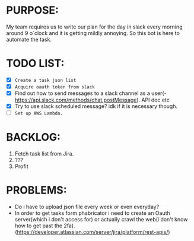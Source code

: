 # PURPOSE:
My team requires us to write our plan for the day in slack  every morning around 9 o`clock and it is getting mildly annoying. So this bot is here to automate the task.


# TODO LIST: 

- [x] `Create a task json list`
- [x] `Acquire oauth token from slack`
- [x] Find out how to send messages to a slack channel as a user(- https://api.slack.com/methods/chat.postMessage). API doc etc 
- [x] Try to use slack scheduled message? idk if it is necessary though. 
- [ ] `Set up AWS Lambda.`

# BACKLOG:

1. Fetch task list from Jira.
2. ???
3. Profit

# PROBLEMS:
- Do i have to upload json file every week or even everyday?
- In order to get tasks form phabricator i need to create an Oauth server(which i don't access for) or actually crawl the web(i don't know how to get past the 2fa).
(https://developer.atlassian.com/server/jira/platform/rest-apis/)